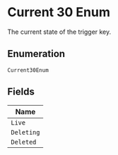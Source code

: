 
# Current 30 Enum

The current state of the trigger key.

## Enumeration

`Current30Enum`

## Fields

| Name |
|  --- |
| `Live` |
| `Deleting` |
| `Deleted` |

